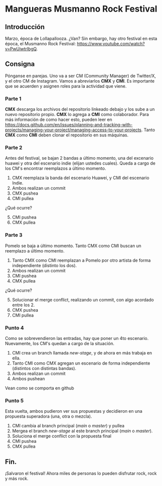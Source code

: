 # Mangueras Musmanno Rock Festival

## Introducción
Marzo, época de Lollapallooza. ¿Van? Sin embargo, hay otro festival en esta época, el Musmanno Rock Festival: https://www.youtube.com/watch?v=PwUiwtrIbgQ.

## Consigna
Pónganse en parejas. Uno va a ser CM (Community Manager) de Twitter/X, y el otro CM de Instagram. Vamos a abreviarlos **CMX** y **CMI**. Es importante que se acuerden y asignen roles para la actividad que viene.

### Parte 1
**CMX** descarga los archivos del repositorio linkeado debajo y los sube a un nuevo repositorio propio. **CMX** lo agrega a **CMI** como colaborador. Para más información de como hacer esto, pueden leer en https://docs.github.com/en/issues/planning-and-tracking-with-projects/managing-your-project/managing-access-to-your-projects. Tanto **CMX** como **CMI** deben clonar el repositorio en sus máquinas.

### Parte 2
Antes del festival, se bajan 2 bandas a último momento, una del excenario huawei y otra del escenario indie (elijan ustedes cuales). Queda a cargo de los CM's encontrar reemplazos a último momento. 
1. CMX reemplaza la banda del escenario Huawei, y CMI del escenario Indie.
2. Ambos realizan un commit
3. CMX pushea
4. CMI pullea

¿Qué ocurre? 

5. CMI pushea
6. CMX pullea

### Parte 3
Pomelo se baja a último momento. Tanto CMX como CMI buscan un reemplazo a último momento.
1. Tanto CMX como CMI reemplazan a Pomelo por otro artista de forma independiente (distinto los dos).
2. Ambos realizan un commit
3. CMI pushea
4. CMX pullea

¿Qué ocurre?

5. Solucionar el merge conflict, realizando un commit, con algo acordado entre los 2.
6. CMX pushea
7. CMI pullea

### Punto 4
Como se sobrevendieron las entradas, hay que poner un 4to escenario. Nuevamente, los CM's quedan a cargo de la situación.

1. CMI crea un branch llamada *new-stage*, y de ahora en más trabaja en ella.
2. Tanto CMI como CMX agregan un escenario de forma independiente (distintos con distintas bandas).
3. Ambos realizan un commit
4. Ambos pushean

Vean como se comporta en github

### Punto 5
Esta vuelta, ambos pudieron ver sus propuestas y decidieron en una propuesta superadora (una, otra o mezcla).

1. CMI cambia al branch principal (*main* o *master*) y pullea
2. Mergea el branch *new-stage* al este branch principal (*main* o *master*).
3. Soluciona el merge conflict con la propuesta final
4. CMI pushea
5. CMX pullea

## Fin.

¡Salvaron el festival! Ahora miles de personas lo pueden disfrutar rock, rock y más rock.
